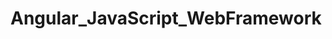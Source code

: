 # Angular_JavaScript_WebFramework   
               
       
    
    
       
     
        
  
  
